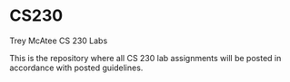 # CS230
Trey McAtee CS 230 Labs


This is the repository where all CS 230 lab assignments will be posted in accordance with posted guidelines.

